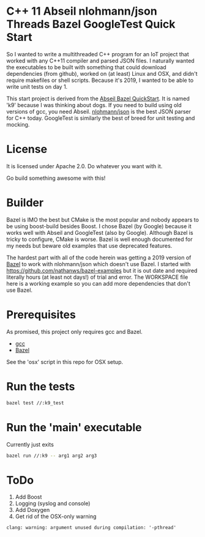 # C++ 11 Abseil nlohmann/json Threads Bazel GoogleTest Quick Start #

So I wanted to write a multithreaded C++ program for an IoT project that worked with any C++11 compiler and parsed JSON files. I naturally wanted the executables to be built with something that could download dependencies (from github), worked on (at least) Linux and OSX, and didn't require makefiles or shell scripts. Because it's 2019, I wanted to be able to write unit tests on day 1.

This start project is derived from the [Abseil Bazel QuickStart](https://abseil.io/docs/cpp/quickstart). It is named 'k9' because I was thinking about dogs. If you need to build using old versions of gcc, you need Abseil. [nlohmann/json](https://github.com/nlohmann/json) is the best JSON parser for C++ today. GoogleTest is similarly the best of breed for unit testing and mocking.

# License

It is licensed under Apache 2.0. Do whatever you want with it.

Go build something awesome with this!

# Builder

Bazel is IMO the best but CMake is the most popular and nobody appears to be using boost-build besides Boost. I chose Bazel (by Google) because it works well with Abseil and GoogleTest (also by Google). Although Bazel is tricky to configure, CMake is worse. Bazel is well enough documented for my needs but beware old examples that use deprecated features.

The hardest part with all of the code herein was getting a 2019 version of [Bazel](https://bazel.build) to work with nlohmann/json which doesn't use Bazel. I started with https://github.com/nathanws/bazel-examples but it is out date and required literally hours (at least not days!) of trial and error. The WORKSPACE file here is a working example so you can add  more dependencies that don't use Bazel.

# Prerequisites

As promised, this project only requires gcc and Bazel.

- [gcc](https://gcc.gnu.org/install)
- [Bazel](https://docs.bazel.build/versions/master/install.html)

See the 'osx' script in this repo for OSX setup.

# Run the tests

```bash
bazel test //:k9_test
```

# Run the 'main' executable

Currently just exits

```bash
bazel run //:k9 -- arg1 arg2 arg3
```

# ToDo

1. Add Boost
2. Logging (syslog and console)
3. Add Doxygen
4. Get rid of the OSX-only warning
```
clang: warning: argument unused during compilation: '-pthread'
```
